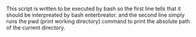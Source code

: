 This script is written to be executed by bash so the first line tells that it should be interpreated by bash enterbreator. 
and the second line simply runs the pwd (print working directory) command to print the absolute path of the current directory.
